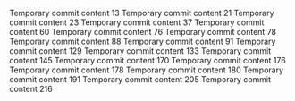 Temporary commit content 13
Temporary commit content 21
Temporary commit content 23
Temporary commit content 37
Temporary commit content 60
Temporary commit content 76
Temporary commit content 78
Temporary commit content 88
Temporary commit content 91
Temporary commit content 129
Temporary commit content 133
Temporary commit content 145
Temporary commit content 170
Temporary commit content 176
Temporary commit content 178
Temporary commit content 180
Temporary commit content 191
Temporary commit content 205
Temporary commit content 216
